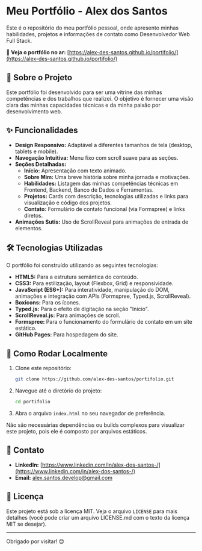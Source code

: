 # Meu Portfólio - Alex dos Santos

Este é o repositório do meu portfólio pessoal, onde apresento minhas habilidades, projetos e informações de contato como Desenvolvedor Web Full Stack.

**🚀 Veja o portfólio no ar:** [https://alex-des-santos.github.io/portifolio/](https://alex-des-santos.github.io/portifolio/)

## 📜 Sobre o Projeto

Este portfólio foi desenvolvido para ser uma vitrine das minhas competências e dos trabalhos que realizei. O objetivo é fornecer uma visão clara das minhas capacidades técnicas e da minha paixão por desenvolvimento web.

## ✨ Funcionalidades

*   **Design Responsivo:** Adaptável a diferentes tamanhos de tela (desktop, tablets e mobile).
*   **Navegação Intuitiva:** Menu fixo com scroll suave para as seções.
*   **Seções Detalhadas:**
    *   **Início:** Apresentação com texto animado.
    *   **Sobre Mim:** Uma breve história sobre minha jornada e motivações.
    *   **Habilidades:** Listagem das minhas competências técnicas em Frontend, Backend, Banco de Dados e Ferramentas.
    *   **Projetos:** Cards com descrição, tecnologias utilizadas e links para visualização e código dos projetos.
    *   **Contato:** Formulário de contato funcional (via Formspree) e links diretos.
*   **Animações Sutis:** Uso de ScrollReveal para animações de entrada de elementos.

## 🛠️ Tecnologias Utilizadas

O portfólio foi construído utilizando as seguintes tecnologias:

*   **HTML5:** Para a estrutura semântica do conteúdo.
*   **CSS3:** Para estilização, layout (Flexbox, Grid) e responsividade.
*   **JavaScript (ES6+):** Para interatividade, manipulação do DOM, animações e integração com APIs (Formspree, Typed.js, ScrollReveal).
*   **Boxicons:** Para os ícones.
*   **Typed.js:** Para o efeito de digitação na seção "Início".
*   **ScrollReveal.js:** Para animações de scroll.
*   **Formspree:** Para o funcionamento do formulário de contato em um site estático.
*   **GitHub Pages:** Para hospedagem do site.

## 🚀 Como Rodar Localmente

1.  Clone este repositório:
    ```bash
    git clone https://github.com/alex-des-santos/portifolio.git
    ```
2.  Navegue até o diretório do projeto:
    ```bash
    cd portifolio
    ```
3.  Abra o arquivo `index.html` no seu navegador de preferência.

Não são necessárias dependências ou builds complexos para visualizar este projeto, pois ele é composto por arquivos estáticos.

## 🔗 Contato

*   **LinkedIn:** [https://www.linkedin.com/in/alex-dos-santos-/](https://www.linkedin.com/in/alex-dos-santos-/)
*   **Email:** [alex.santos.develop@gmail.com](mailto:alex.santos.develop@gmail.com)

## 📄 Licença

Este projeto está sob a licença MIT. Veja o arquivo `LICENSE` para mais detalhes (você pode criar um arquivo LICENSE.md com o texto da licença MIT se desejar).

---

Obrigado por visitar! 😊